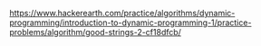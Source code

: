 https://www.hackerearth.com/practice/algorithms/dynamic-programming/introduction-to-dynamic-programming-1/practice-problems/algorithm/good-strings-2-cf18dfcb/
